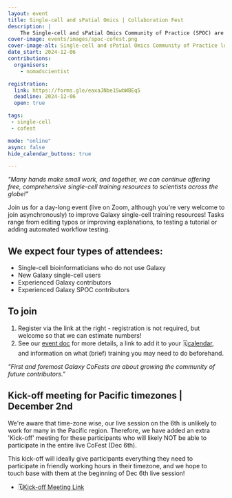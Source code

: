 ```yaml
---
layout: event
title: Single-cell and sPatial Omics | Collaboration Fest
description: |
    The Single-cell and sPatial Omics Community of Practice (SPOC) are hosting their first Collaboration Fest, welcoming new and experienced contributors to our training materials.
cover-image: events/images/spoc-cofest.png
cover-image-alt: Single-cell and sPatial Omics Community of Practice logo showing a circle of diverse people holding hands around a swirling single-cell cluster plot.
date_start: 2024-12-06
contributions:
  organisers:
    - nomadscientist

registration:
  link: https://forms.gle/eaxaJNbe1SwbWBEq5
  deadline: 2024-12-06
  open: true

tags:
 - single-cell
 - cofest

mode: "online"
async: false
hide_calendar_buttons: true

---
```

*"Many hands make small work, and together, we can continue offering free, comprehensive single-cell training resources to scientists across the globe!"*

Join us for a day-long event (live on Zoom, although you're very welcome to join asynchronously) to improve Galaxy single-cell training resources! Tasks range from editing typos or improving explanations, to testing a tutorial or adding automated workflow testing.

## We expect four types of attendees:

 - Single-cell bioinformaticians who do not use Galaxy
 - New Galaxy single-cell users
 - Experienced Galaxy contributors
 - Experienced Galaxy SPOC contributors

## To join
1. Register via the link at the right - registration is not required, but welcome so that we can estimate numbers!
2. See our [event doc](https://docs.google.com/document/d/1GRAY_uE3dtyaGlKR7rqCXgjrJQUkgch-eyc7AsipYMc/edit?tab=t.k5a3rg712bse) for more details, a link to add it to your 🗓️[calendar](https://calendar.google.com/calendar/event?action=TEMPLATE&tmeid=MnFnMnQxazgxdXRiZnY4OWlwbzFuanJlZ2MgZ2FsYXh5LnNjLmNvcEBt&tmsrc=galaxy.sc.cop%40gmail.com), and information on what (brief) training you may need to do beforehand. 

*"First and foremost Galaxy CoFests are about growing the community of future contributors."*

## Kick-off meeting for Pacific timezones | December 2nd
We're aware that time-zone wise, our live session on the 6th is unlikely to work for many in the Pacific region. Therefore, we have added an extra 'Kick-off' meeting for these participants who will likely NOT be able to participate in the entire live CoFest (Dec 6th).

This kick-off will ideally give participants everything they need to participate in friendly working hours in their timezone, and we hope to touch base with them at the beginning of Dec 6th live session!

 - 🗓️[Kick-off Meeting Link](https://calendar.google.com/calendar/event?action=TEMPLATE&tmeid=MXNuZzkwZmprNGFlbzhlcnE0NzNtOW45amkgZ2FsYXh5LnNjLmNvcEBt&tmsrc=galaxy.sc.cop%40gmail.com)
